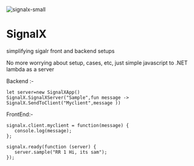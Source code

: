 ![signalx-small](https://cloud.githubusercontent.com/assets/2102748/18841378/88df2284-83df-11e6-9c97-8f291b3baedd.png)
# SignalX
simplifying sigalr front and backend  setups

No more worrying about setup, cases, etc, just simple javascript to .NET lambda as a server

Backend :-

    let server=new SignalXApp()
    SignalX.SignalXServer("Sample",fun message -> SignalX.SendToClient("Myclient",message ))
    
FrontEnd:-
    
    signalx.client.myclient = function(message) {
       console.log(message);
    };

    signalx.ready(function (server) {
       server.sample("RR 1 Hi, its sam");
    });
